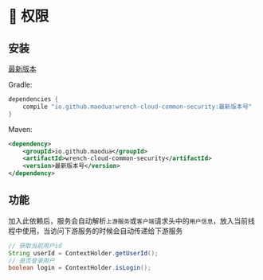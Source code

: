 # 🔧 权限

## 安装
[最新版本](https://mvnrepository.com/artifact/io.github.maodua/wrench-cloud-common-security)

Gradle:
```groovy
dependencies {
    compile "io.github.maodua:wrench-cloud-common-security:最新版本号"
}
```
Maven:
```xml
<dependency>
    <groupId>io.github.maodua</groupId>
    <artifactId>wrench-cloud-common-security</artifactId>
    <version>最新版本号</version>
</dependency>
```
## 功能
加入此依赖后，服务会自动解析`上游服务`或`客户端`请求头中的`用户信息`，放入当前线程中使用，当访问下游服务的时候会自动传递给下游服务
```java
// 获取当前用户id
String userId = ContextHolder.getUserId();
// 是否登录用户
boolean login = ContextHolder.isLogin();
```

